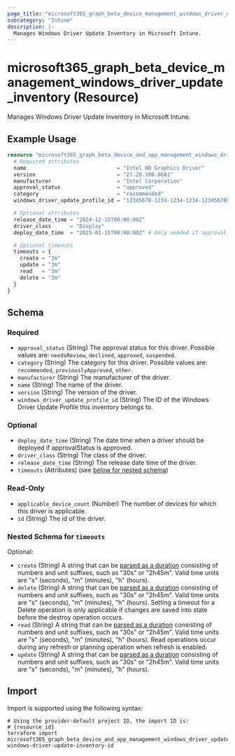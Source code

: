```yaml
---
page_title: "microsoft365_graph_beta_device_management_windows_driver_update_inventory Resource - microsoft365"
subcategory: "Intune"
description: |-
  Manages Windows Driver Update Inventory in Microsoft Intune.
---
```


# microsoft365_graph_beta_device_management_windows_driver_update_inventory (Resource)

Manages Windows Driver Update Inventory in Microsoft Intune.

## Example Usage

```terraform
resource "microsoft365_graph_beta_device_and_app_management_windows_driver_update_inventory" "example" {
  # Required attributes
  name                             = "Intel HD Graphics Driver"
  version                          = "27.20.100.8681"
  manufacturer                     = "Intel Corporation"
  approval_status                  = "approved"                             # Possible values: "needsReview", "declined", "approved", "suspended"
  category                         = "recommended"                          # Possible values: "recommended", "previouslyApproved", "other"
  windows_driver_update_profile_id = "12345678-1234-1234-1234-123456789012" # ID of the Windows Driver Update Profile

  # Optional attributes
  release_date_time = "2024-12-15T00:00:00Z"
  driver_class      = "Display"
  deploy_date_time  = "2025-01-15T00:00:00Z" # Only needed if approval_status is "approved"

  # Optional timeouts
  timeouts = {
    create = "3m"
    update = "3m"
    read   = "3m"
    delete = "3m"
  }
}
```

<!-- schema generated by tfplugindocs -->
## Schema

### Required

- `approval_status` (String) The approval status for this driver. Possible values are: `needsReview`, `declined`, `approved`, `suspended`.
- `category` (String) The category for this driver. Possible values are: `recommended`, `previouslyApproved`, `other`.
- `manufacturer` (String) The manufacturer of the driver.
- `name` (String) The name of the driver.
- `version` (String) The version of the driver.
- `windows_driver_update_profile_id` (String) The ID of the Windows Driver Update Profile this inventory belongs to.

### Optional

- `deploy_date_time` (String) The date time when a driver should be deployed if approvalStatus is approved.
- `driver_class` (String) The class of the driver.
- `release_date_time` (String) The release date time of the driver.
- `timeouts` (Attributes) (see [below for nested schema](#nestedatt--timeouts))

### Read-Only

- `applicable_device_count` (Number) The number of devices for which this driver is applicable.
- `id` (String) The id of the driver.

<a id="nestedatt--timeouts"></a>
### Nested Schema for `timeouts`

Optional:

- `create` (String) A string that can be [parsed as a duration](https://pkg.go.dev/time#ParseDuration) consisting of numbers and unit suffixes, such as "30s" or "2h45m". Valid time units are "s" (seconds), "m" (minutes), "h" (hours).
- `delete` (String) A string that can be [parsed as a duration](https://pkg.go.dev/time#ParseDuration) consisting of numbers and unit suffixes, such as "30s" or "2h45m". Valid time units are "s" (seconds), "m" (minutes), "h" (hours). Setting a timeout for a Delete operation is only applicable if changes are saved into state before the destroy operation occurs.
- `read` (String) A string that can be [parsed as a duration](https://pkg.go.dev/time#ParseDuration) consisting of numbers and unit suffixes, such as "30s" or "2h45m". Valid time units are "s" (seconds), "m" (minutes), "h" (hours). Read operations occur during any refresh or planning operation when refresh is enabled.
- `update` (String) A string that can be [parsed as a duration](https://pkg.go.dev/time#ParseDuration) consisting of numbers and unit suffixes, such as "30s" or "2h45m". Valid time units are "s" (seconds), "m" (minutes), "h" (hours).

## Import

Import is supported using the following syntax:

```shell
# Using the provider-default project ID, the import ID is:
# {resource_id}
terraform import microsoft365_graph_beta_device_and_app_management_windows_driver_update_inventory.example windows-driver-update-inventory-id
```